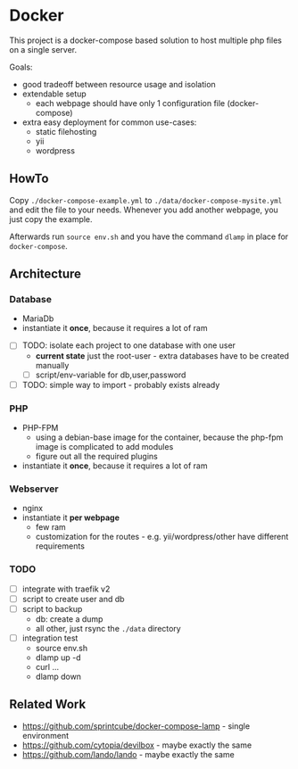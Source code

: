 # Docker

This project is a docker-compose based solution to host multiple
php files on a single server.

Goals:
* good tradeoff between resource usage and isolation
* extendable setup
	* each webpage should have only 1 configuration file (docker-compose)
* extra easy deployment for common use-cases:
	* static filehosting
	* yii
	* wordpress

## HowTo

Copy `./docker-compose-example.yml` to `./data/docker-compose-mysite.yml` and edit the file to your needs.
Whenever you add another webpage, you just copy the example.

Afterwards run `source env.sh` and you have the command `dlamp` in place for `docker-compose`.


## Architecture

### Database

* MariaDb
* instantiate it **once**, because it requires a lot of ram
* [ ] TODO: isolate each project to one database with one user
	* **current state** just the root-user - extra databases have to be created manually
	* [ ] script/env-variable for db,user,password
* [ ] TODO: simple way to import - probably exists already

### PHP

* PHP-FPM
	* using a debian-base image for the container, because the php-fpm image is complicated to add modules
	* figure out all the required plugins
* instantiate it **once**, because it requires a lot of ram

### Webserver

* nginx
* instantiate it **per webpage**
	* few ram
	* customization for the routes - e.g. yii/wordpress/other have different requirements

### TODO

* [ ] integrate with traefik v2
* [ ] script to create user and db
* [ ] script to backup
	* db: create a dump
	* all other, just rsync the `./data` directory
* [ ] integration test
	* source env.sh
	* dlamp up -d
	* curl ...
	* dlamp down

## Related Work

- https://github.com/sprintcube/docker-compose-lamp - single environment
- https://github.com/cytopia/devilbox - maybe exactly the same
- https://github.com/lando/lando - maybe exactly the same
